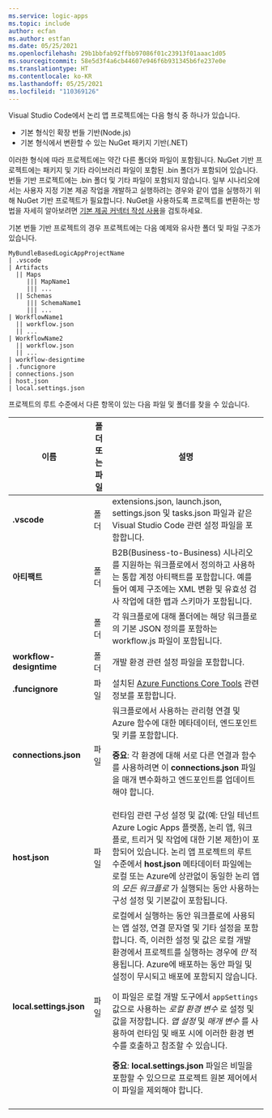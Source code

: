 ```yaml
---
ms.service: logic-apps
ms.topic: include
author: ecfan
ms.author: estfan
ms.date: 05/25/2021
ms.openlocfilehash: 29b1bbfab92ffbb97086f01c23913f01aaac1d05
ms.sourcegitcommit: 58e5d3f4a6cb44607e946f6b931345b6fe237e0e
ms.translationtype: HT
ms.contentlocale: ko-KR
ms.lasthandoff: 05/25/2021
ms.locfileid: "110369126"
---
```

Visual Studio Code에서 논리 앱 프로젝트에는 다음 형식 중 하나가 있습니다.

* 기본 형식인 확장 번들 기반(Node.js)
* 기본 형식에서 변환할 수 있는 NuGet 패키지 기반(.NET)

이러한 형식에 따라 프로젝트에는 약간 다른 폴더와 파일이 포함됩니다. NuGet 기반 프로젝트에는 패키지 및 기타 라이브러리 파일이 포함된 .bin 폴더가 포함되어 있습니다. 번들 기반 프로젝트에는 .bin 폴더 및 기타 파일이 포함되지 않습니다. 일부 시나리오에서는 사용자 지정 기본 제공 작업을 개발하고 실행하려는 경우와 같이 앱을 실행하기 위해 NuGet 기반 프로젝트가 필요합니다. NuGet을 사용하도록 프로젝트를 변환하는 방법을 자세히 알아보려면 [기본 제공 커넥터 작성 사용](../articles/logic-apps/create-single-tenant-workflows-visual-studio-code.md#enable-built-in-connector-authoring)을 검토하세요.

기본 번들 기반 프로젝트의 경우 프로젝트에는 다음 예제와 유사한 폴더 및 파일 구조가 있습니다.

```text
MyBundleBasedLogicAppProjectName
| .vscode
| Artifacts
  || Maps 
     ||| MapName1
     ||| ...
  || Schemas
     ||| SchemaName1
     ||| ...
| WorkflowName1
  || workflow.json
  || ...
| WorkflowName2
  || workflow.json
  || ...
| workflow-designtime
| .funcignore
| connections.json
| host.json
| local.settings.json
```

프로젝트의 루트 수준에서 다른 항목이 있는 다음 파일 및 폴더를 찾을 수 있습니다.

| 이름 | 폴더 또는 파일 | 설명 |
|------|----------------|-------------|
| **.vscode** | 폴더 | extensions.json, launch.json, settings.json 및 tasks.json 파일과 같은 Visual Studio Code 관련 설정 파일을 포함합니다. |
| **아티팩트** | 폴더 | B2B(Business-to-Business) 시나리오를 지원하는 워크플로에서 정의하고 사용하는 통합 계정 아티팩트를 포함합니다. 예를 들어 예제 구조에는 XML 변환 및 유효성 검사 작업에 대한 맵과 스키마가 포함됩니다. |
| **<WorkflowName>** | 폴더 | 각 워크플로에 대해 <WorkflowName> 폴더에는 해당 워크플로의 기본 JSON 정의를 포함하는 workflow.js 파일이 포함됩니다. |
| **workflow-designtime** | 폴더 | 개발 환경 관련 설정 파일을 포함합니다. |
| **.funcignore** | 파일 | 설치된 [Azure Functions Core Tools](../articles/azure-functions/functions-run-local.md) 관련 정보를 포함합니다. |
| **connections.json** | 파일 | 워크플로에서 사용하는 관리형 연결 및 Azure 함수에 대한 메타데이터, 엔드포인트 및 키를 포함합니다. <p><p>**중요**: 각 환경에 대해 서로 다른 연결과 함수를 사용하려면 이 **connections.json** 파일을 매개 변수화하고 엔드포인트를 업데이트해야 합니다. |
| **host.json** | 파일 | 런타임 관련 구성 설정 및 값(예: 단일 테넌트 Azure Logic Apps 플랫폼, 논리 앱, 워크플로, 트리거 및 작업에 대한 기본 제한)이 포함되어 있습니다. 논리 앱 프로젝트의 루트 수준에서 **host.json** 메타데이터 파일에는 로컬 또는 Azure에 상관없이 동일한 논리 앱의 *모든 워크플로* 가 실행되는 동안 사용하는 구성 설정 및 기본값이 포함됩니다. |
| **local.settings.json** | 파일 | 로컬에서 실행하는 동안 워크플로에 사용되는 앱 설정, 연결 문자열 및 기타 설정을 포함합니다. 즉, 이러한 설정 및 값은 로컬 개발 환경에서 프로젝트를 실행하는 경우에 *만* 적용됩니다. Azure에 배포하는 동안 파일 및 설정이 무시되고 배포에 포함되지 않습니다. <p><p>이 파일은 로컬 개발 도구에서 `appSettings` 값으로 사용하는 *로컬 환경 변수* 로 설정 및 값을 저장합니다. *앱 설정* 및 *매개 변수* 를 사용하여 런타임 및 배포 시에 이러한 환경 변수를 호출하고 참조할 수 있습니다. <p><p>**중요**: **local.settings.json** 파일은 비밀을 포함할 수 있으므로 프로젝트 원본 제어에서 이 파일을 제외해야 합니다. |
||||
